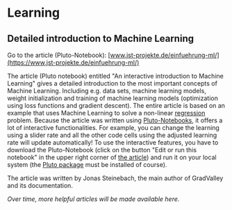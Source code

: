 # Learning

## Detailed introduction to Machine Learning 

Go to the article (Pluto-Notebook): [www.jst-projekte.de/einfuehrung-ml/](https://www.jst-projekte.de/einfuehrung-ml/)

The article (Pluto notebook) entitled "An interactive introduction to Machine Learning" gives a detailed introduction to the most important concepts of Machine Learning. 
Including e.g. data sets, machine learning models, weight initialization and training of machine learning models (optimization using loss functions and gradient descent). 
The entire article is based on an example that uses Machine Learning to solve a non-linear [regression](https://en.wikipedia.org/wiki/Regression_analysis) problem. 
Because the article was written using [Pluto-Notebooks](https://github.com/fonsp/Pluto.jl), it offers a lot of interactive functionalities. For example, you can change the learning using a slider rate and all the other code cells using the adjusted learning rate will update automatically! 
To use the interactive features, you have to download the Pluto-Notebook (click on the button "Edit or run this notebook" in the upper right corner of [the article](https://www.jst-projekte.de/einfuehrung-ml/)) and run it on your local system (the [Pluto package](https://github.com/fonsp/Pluto.jl) must be installed of course).

The article was written by Jonas Steinebach, the main author of GradValley and its documentation.

*Over time, more helpful articles will be made available here.*